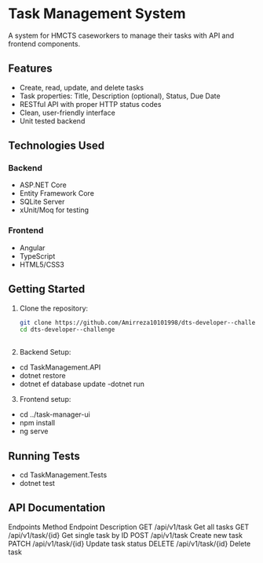 # Task Management System

A system for HMCTS caseworkers to manage their tasks with API and frontend components.

## Features

- Create, read, update, and delete tasks
- Task properties: Title, Description (optional), Status, Due Date
- RESTful API with proper HTTP status codes
- Clean, user-friendly interface
- Unit tested backend

## Technologies Used

### Backend
- ASP.NET Core
- Entity Framework Core
- SQLite Server
- xUnit/Moq for testing

### Frontend
- Angular
- TypeScript
- HTML5/CSS3

## Getting Started

1. Clone the repository:
   ```bash
   git clone https://github.com/Amirreza10101998/dts-developer--challenge.git
   cd dts-developer--challenge
 
2. Backend Setup: 
- cd TaskManagement.API
- dotnet restore
- dotnet ef database update 
 -dotnet run

3. Frontend setup:
 - cd ../task-manager-ui
 - npm install
 - ng serve 

## Running Tests
 - cd TaskManagement.Tests
 - dotnet test

## API Documentation
Endpoints
Method	Endpoint	Description
GET	/api/v1/task	Get all tasks
GET	/api/v1/task/{id}	Get single task by ID
POST	/api/v1/task	Create new task
PATCH	/api/v1/task/{id}	Update task status
DELETE	/api/v1/task/{id}	Delete task
